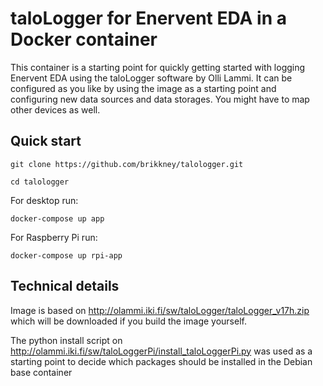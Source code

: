# taloLogger for Enervent EDA in a Docker container

This container is a starting point for quickly getting started with logging Enervent EDA using the taloLogger software by Olli Lammi. It can be configured as you like by using the image as a starting point and configuring new data sources and data storages. You might have to map other devices as well.

## Quick start

```
git clone https://github.com/brikkney/talologger.git

cd talologger
```

For desktop run:

```
docker-compose up app
```

For Raspberry Pi run:
```
docker-compose up rpi-app
```

## Technical details

Image is based on http://olammi.iki.fi/sw/taloLogger/taloLogger_v17h.zip which will be downloaded if you build the image yourself.

The python install script on http://olammi.iki.fi/sw/taloLoggerPi/install_taloLoggerPi.py was used as a starting point to decide which packages should be installed in the Debian base container
